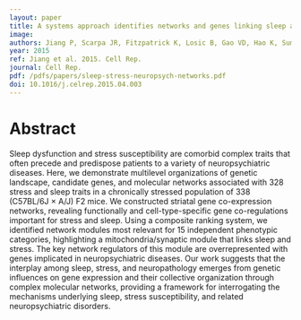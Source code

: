 ```yaml
---
layout: paper
title: A systems approach identifies networks and genes linking sleep and stress:/ implications for neuropsychiatric disorders.
image: 
authors: Jiang P, Scarpa JR, Fitzpatrick K, Losic B, Gao VD, Hao K, Summa KC, Yang HS, Zhang B, Allada R, Vitaterna MH, Turek FW, Kasarskis A.
year: 2015
ref: Jiang et al. 2015. Cell Rep.
journal: Cell Rep.
pdf: /pdfs/papers/sleep-stress-neuropsych-networks.pdf
doi: 10.1016/j.celrep.2015.04.003
---
```


# Abstract

Sleep dysfunction and stress susceptibility are comorbid complex traits that often precede and predispose patients to a variety of neuropsychiatric diseases. Here, we demonstrate multilevel organizations of genetic landscape, candidate genes, and molecular networks associated with 328 stress and sleep traits in a chronically stressed population of 338 (C57BL/6J × A/J) F2 mice. We constructed striatal gene co-expression networks, revealing functionally and cell-type-specific gene co-regulations important for stress and sleep. Using a composite ranking system, we identified network modules most relevant for 15 independent phenotypic categories, highlighting a mitochondria/synaptic module that links sleep and stress. The key network regulators of this module are overrepresented with genes implicated in neuropsychiatric diseases. Our work suggests that the interplay among sleep, stress, and neuropathology emerges from genetic influences on gene expression and their collective organization through complex molecular networks, providing a framework for interrogating the mechanisms underlying sleep, stress susceptibility, and related neuropsychiatric disorders.